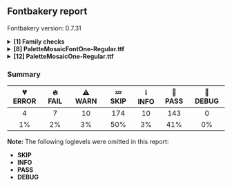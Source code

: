 ## Fontbakery report

Fontbakery version: 0.7.31

<details>
<summary><b>[1] Family checks</b></summary>
<details>
<summary>⚠ <b>WARN:</b> Is the command `ftxvalidator` (Apple Font Tool Suite) available?</summary>

* [com.google.fonts/check/ftxvalidator_is_available](https://font-bakery.readthedocs.io/en/latest/fontbakery/profiles/universal.html#com.google.fonts/check/ftxvalidator_is_available)
<pre>--- Rationale ---

There&#x27;s no reasonable (and legal) way to run the command `ftxvalidator` of the
Apple Font Tool Suite on a non-macOS machine. I.e. on GNU+Linux or Windows etc.

If Font Bakery is not running on an OSX machine, the machine running Font
Bakery could access `ftxvalidator` on OSX, e.g. via ssh or a remote procedure
call (rpc).

There&#x27;s an ssh example implementation at:
https://github.com/googlefonts/fontbakery/blob/master/prebuilt/workarounds
/ftxvalidator/ssh-implementation/ftxvalidator


</pre>

* ⚠ **WARN** Could not find ftxvalidator.

</details>
<br>
</details>
<details>
<summary><b>[8] PaletteMosaicFontOne-Regular.ttf</b></summary>
<details>
<summary>🔥 <b>FAIL:</b> Check `Google Fonts Latin Core` glyph coverage.</summary>

* [com.google.fonts/check/glyph_coverage](https://font-bakery.readthedocs.io/en/latest/fontbakery/profiles/googlefonts.html#com.google.fonts/check/glyph_coverage)
<pre>--- Rationale ---

Google Fonts expects that fonts in its collection support at least the minimal
set of characters defined in the `GF-latin-core` glyph-set.


</pre>

* 🔥 **FAIL** Missing required codepoints: 0x00A1 (INVERTED EXCLAMATION MARK), 0x00A2 (CENT SIGN), 0x00A3 (POUND SIGN), 0x00A4 (CURRENCY SIGN) and 112 more. [code: missing-codepoints]

</details>
<details>
<summary>🔥 <b>FAIL:</b> Font enables smart dropout control in "prep" table instructions?</summary>

* [com.google.fonts/check/smart_dropout](https://font-bakery.readthedocs.io/en/latest/fontbakery/profiles/googlefonts.html#com.google.fonts/check/smart_dropout)
<pre>--- Rationale ---

This setup is meant to ensure consistent rendering quality for fonts across all
devices (with different rendering/hinting capabilities).

Below is the snippet of instructions we expect to see in the fonts:
B8 01 FF    PUSHW 0x01FF
85          SCANCTRL (unconditinally turn on
                      dropout control mode)
B0 04       PUSHB 0x04
8D          SCANTYPE (enable smart dropout control)

&quot;Smart dropout control&quot; means activating rules 1, 2 and 5:
Rule 1: If a pixel&#x27;s center falls within the glyph outline,
        that pixel is turned on.
Rule 2: If a contour falls exactly on a pixel&#x27;s center,
        that pixel is turned on.
Rule 5: If a scan line between two adjacent pixel centers
        (either vertical or horizontal) is intersected
        by both an on-Transition contour and an off-Transition
        contour and neither of the pixels was already turned on
        by rules 1 and 2, turn on the pixel which is closer to
        the midpoint between the on-Transition contour and
        off-Transition contour. This is &quot;Smart&quot; dropout control.

For more detailed info (such as other rules not enabled in this snippet),
please refer to the TrueType Instruction Set documentation.


</pre>

* 🔥 **FAIL** The 'prep' table does not contain TrueType instructions enabling smart dropout control. To fix, export the font with autohinting enabled, or run ttfautohint on the font, or run the `gftools fix-nonhinting` script. [code: lacks-smart-dropout]

</details>
<details>
<summary>🔥 <b>FAIL:</b> Checking OS/2 Metrics match hhea Metrics.</summary>

* [com.google.fonts/check/os2_metrics_match_hhea](https://font-bakery.readthedocs.io/en/latest/fontbakery/profiles/universal.html#com.google.fonts/check/os2_metrics_match_hhea)
<pre>--- Rationale ---

When OS/2 and hhea vertical metrics match, the same linespacing results on
macOS, GNU+Linux and Windows. Unfortunately as of 2018, Google Fonts has
released many fonts with vertical metrics that don&#x27;t match in this way. When we
fix this issue in these existing families, we will create a visible change in
line/paragraph layout for either Windows or macOS users, which will upset some
of them.

But we have a duty to fix broken stuff, and inconsistent paragraph layout is
unacceptably broken when it is possible to avoid it.

If users complain and prefer the old broken version, they have the freedom to
take care of their own situation.


</pre>

* 🔥 **FAIL** OS/2 sTypoAscender (880) and hhea ascent (1160) must be equal. [code: ascender]

</details>
<details>
<summary>⚠ <b>WARN:</b> Checking OS/2 achVendID.</summary>

* [com.google.fonts/check/vendor_id](https://font-bakery.readthedocs.io/en/latest/fontbakery/profiles/googlefonts.html#com.google.fonts/check/vendor_id)
<pre>--- Rationale ---

Microsoft keeps a list of font vendors and their respective contact info. This
list is updated regularly and is indexed by a 4-char &quot;Vendor ID&quot; which is
stored in the achVendID field of the OS/2 table.

Registering your ID is not mandatory, but it is a good practice since some
applications may display the type designer / type foundry contact info on some
dialog and also because that info will be visible on Microsoft&#x27;s website:

https://docs.microsoft.com/en-us/typography/vendors/

This check verifies whether or not a given font&#x27;s vendor ID is registered in
that list or if it has some of the default values used by the most common font
editors.

Each new FontBakery release includes a cached copy of that list of vendor IDs.
If you registered recently, you&#x27;re safe to ignore warnings emitted by this
check, since your ID will soon be included in one of our upcoming releases.


</pre>

* ⚠ **WARN** OS/2 VendorID value 'SBYA' is not yet recognized. If you registered it recently, then it's safe to ignore this warning message. Otherwise, you should set it to your own unique 4 character code, and register it with Microsoft at https://www.microsoft.com/typography/links/vendorlist.aspx
 [code: unknown]

</details>
<details>
<summary>⚠ <b>WARN:</b> Is the Grid-fitting and Scan-conversion Procedure ('gasp') table set to optimize rendering?</summary>

* [com.google.fonts/check/gasp](https://font-bakery.readthedocs.io/en/latest/fontbakery/profiles/googlefonts.html#com.google.fonts/check/gasp)
<pre>--- Rationale ---

Traditionally version 0 &#x27;gasp&#x27; tables were set so that font sizes below 8 ppem
had no grid fitting but did have antialiasing. From 9-16 ppem, just grid
fitting. And fonts above 17ppem had both antialiasing and grid fitting toggled
on. The use of accelerated graphics cards and higher resolution screens make
this approach obsolete. Microsoft&#x27;s DirectWrite pushed this even further with
much improved rendering built into the OS and apps.

In this scenario it makes sense to simply toggle all 4 flags ON for all font
sizes.


</pre>

* ⚠ **WARN** The gasp range 0xFFFF value 0x0A should be set to 0x0F. [code: unset-flags]

</details>
<details>
<summary>⚠ <b>WARN:</b> Check if each glyph has the recommended amount of contours.</summary>

* [com.google.fonts/check/contour_count](https://font-bakery.readthedocs.io/en/latest/fontbakery/profiles/googlefonts.html#com.google.fonts/check/contour_count)
<pre>--- Rationale ---

Visually QAing thousands of glyphs by hand is tiring. Most glyphs can only be
constructured in a handful of ways. This means a glyph&#x27;s contour count will
only differ slightly amongst different fonts, e.g a &#x27;g&#x27; could either be 2 or 3
contours, depending on whether its double story or single story.

However, a quotedbl should have 2 contours, unless the font belongs to a
display family.

This check currently does not cover variable fonts because there&#x27;s plenty of
alternative ways of constructing glyphs with multiple outlines for each feature
in a VarFont. The expected contour count data for this check is currently
optimized for the typical construction of glyphs in static fonts.


</pre>

* ⚠ **WARN** This check inspects the glyph outlines and detects the total number of contours in each of them. The expected values are infered from the typical ammounts of contours observed in a large collection of reference font families. The divergences listed below may simply indicate a significantly different design on some of your glyphs. On the other hand, some of these may flag actual bugs in the font such as glyphs mapped to an incorrect codepoint. Please consider reviewing the design and codepoint assignment of these to make sure they are correct.

The following glyphs do not have the recommended number of contours:

Glyph name: ampersand	Contours detected: 4	Expected: 1, 2 or 3
Glyph name: parenleft	Contours detected: 3	Expected: 1
Glyph name: parenright	Contours detected: 3	Expected: 1
Glyph name: asterisk	Contours detected: 2	Expected: 1 or 4
Glyph name: comma	Contours detected: 2	Expected: 1
Glyph name: period	Contours detected: 2	Expected: 1
Glyph name: one	Contours detected: 2	Expected: 1
Glyph name: three	Contours detected: 4	Expected: 1
Glyph name: five	Contours detected: 3	Expected: 1
Glyph name: seven	Contours detected: 2	Expected: 1
Glyph name: eight	Contours detected: 4	Expected: 3
Glyph name: colon	Contours detected: 4	Expected: 2
Glyph name: semicolon	Contours detected: 4	Expected: 2
Glyph name: question	Contours detected: 3	Expected: 2
Glyph name: at	Contours detected: 4	Expected: 2
Glyph name: C	Contours detected: 3	Expected: 1
Glyph name: D	Contours detected: 1	Expected: 2
Glyph name: E	Contours detected: 4	Expected: 1
Glyph name: G	Contours detected: 2	Expected: 1
Glyph name: L	Contours detected: 2	Expected: 1
Glyph name: Q	Contours detected: 1	Expected: 2
Glyph name: S	Contours detected: 3	Expected: 1
Glyph name: W	Contours detected: 3	Expected: 1 or 2
Glyph name: bracketleft	Contours detected: 3	Expected: 1
Glyph name: bracketright	Contours detected: 3	Expected: 1
Glyph name: c	Contours detected: 3	Expected: 1
Glyph name: f	Contours detected: 2	Expected: 1
Glyph name: h	Contours detected: 2	Expected: 1
Glyph name: m	Contours detected: 2	Expected: 1
Glyph name: n	Contours detected: 2	Expected: 1
Glyph name: r	Contours detected: 2	Expected: 1
Glyph name: s	Contours detected: 4	Expected: 1
Glyph name: u	Contours detected: 2	Expected: 1
Glyph name: w	Contours detected: 2	Expected: 1
Glyph name: braceleft	Contours detected: 3	Expected: 1
Glyph name: braceright	Contours detected: 3	Expected: 1
Glyph name: asciitilde	Contours detected: 2	Expected: 1
Glyph name: C	Contours detected: 3	Expected: 1
Glyph name: D	Contours detected: 1	Expected: 2
Glyph name: E	Contours detected: 4	Expected: 1
Glyph name: G	Contours detected: 2	Expected: 1
Glyph name: L	Contours detected: 2	Expected: 1
Glyph name: Q	Contours detected: 1	Expected: 2
Glyph name: S	Contours detected: 3	Expected: 1
Glyph name: W	Contours detected: 3	Expected: 1 or 2
Glyph name: ampersand	Contours detected: 4	Expected: 1, 2 or 3
Glyph name: asciitilde	Contours detected: 2	Expected: 1
Glyph name: asterisk	Contours detected: 2	Expected: 1 or 4
Glyph name: at	Contours detected: 4	Expected: 2
Glyph name: braceleft	Contours detected: 3	Expected: 1
Glyph name: braceright	Contours detected: 3	Expected: 1
Glyph name: bracketleft	Contours detected: 3	Expected: 1
Glyph name: bracketright	Contours detected: 3	Expected: 1
Glyph name: c	Contours detected: 3	Expected: 1
Glyph name: colon	Contours detected: 4	Expected: 2
Glyph name: comma	Contours detected: 2	Expected: 1
Glyph name: eight	Contours detected: 4	Expected: 3
Glyph name: f	Contours detected: 2	Expected: 1
Glyph name: five	Contours detected: 3	Expected: 1
Glyph name: h	Contours detected: 2	Expected: 1
Glyph name: m	Contours detected: 2	Expected: 1
Glyph name: n	Contours detected: 2	Expected: 1
Glyph name: one	Contours detected: 2	Expected: 1
Glyph name: parenleft	Contours detected: 3	Expected: 1
Glyph name: parenright	Contours detected: 3	Expected: 1
Glyph name: period	Contours detected: 2	Expected: 1
Glyph name: question	Contours detected: 3	Expected: 2
Glyph name: r	Contours detected: 2	Expected: 1
Glyph name: s	Contours detected: 4	Expected: 1
Glyph name: semicolon	Contours detected: 4	Expected: 2
Glyph name: seven	Contours detected: 2	Expected: 1
Glyph name: three	Contours detected: 4	Expected: 1
Glyph name: u	Contours detected: 2	Expected: 1
Glyph name: w	Contours detected: 2	Expected: 1 [code: contour-count]

</details>
<details>
<summary>⚠ <b>WARN:</b> Combined length of family and style must not exceed 27 characters.</summary>

* [com.google.fonts/check/name/family_and_style_max_length](https://font-bakery.readthedocs.io/en/latest/fontbakery/profiles/googlefonts.html#com.google.fonts/check/name/family_and_style_max_length)
<pre>--- Rationale ---

According to a GlyphsApp tutorial [1], in order to make sure all versions of
Windows recognize it as a valid font file, we must make sure that the
concatenated length of the familyname (NameID.FONT_FAMILY_NAME) and style
(NameID.FONT_SUBFAMILY_NAME) strings in the name table do not exceed 20
characters.

After discussing the problem in more detail at `FontBakery issue #2179 [2] we
decided that allowing up to 27 chars would still be on the safe side, though.

[1]
https://glyphsapp.com/tutorials/multiple-masters-part-3-setting-up-instances
[2] https://github.com/googlefonts/fontbakery/issues/2179


</pre>

* ⚠ **WARN** The combined length of family and style exceeds 27 chars in the following 'WINDOWS' entries:
 FONT_FAMILY_NAME = 'Palette Mosaic Font One' / SUBFAMILY_NAME = 'Regular'

Please take a look at the conversation at https://github.com/googlefonts/fontbakery/issues/2179 in order to understand the reasoning behind these name table records max-length criteria. [code: too-long]

</details>
<details>
<summary>⚠ <b>WARN:</b> Does GPOS table have kerning information?</summary>

* [com.google.fonts/check/gpos_kerning_info](https://font-bakery.readthedocs.io/en/latest/fontbakery/profiles/gpos.html#com.google.fonts/check/gpos_kerning_info)

* ⚠ **WARN** GPOS table lacks kerning information. [code: lacks-kern-info]

</details>
<br>
</details>
<details>
<summary><b>[12] PaletteMosaicOne-Regular.ttf</b></summary>
<details>
<summary>💔 <b>ERROR:</b> Checking file is named canonically.</summary>

* [com.google.fonts/check/canonical_filename](https://font-bakery.readthedocs.io/en/latest/fontbakery/profiles/googlefonts.html#com.google.fonts/check/canonical_filename)
<pre>--- Rationale ---

A font&#x27;s filename must be composed in the following manner:
&lt;familyname&gt;-&lt;stylename&gt;.ttf

- Nunito-Regular.ttf,
- Oswald-BoldItalic.ttf

Variable fonts must list the axis tags in alphabetical order in square brackets
and separated by commas:

- Roboto[wdth,wght].ttf
- Familyname-Italic[wght].ttf


</pre>

* 💔 **ERROR** Failed with FileNotFoundError: [Errno 2] No such file or directory: 'PaletteMosaicOne-Regular.ttf'

</details>
<details>
<summary>💔 <b>ERROR:</b> Show hinting filesize impact.</summary>

* [com.google.fonts/check/hinting_impact](https://font-bakery.readthedocs.io/en/latest/fontbakery/profiles/googlefonts.html#com.google.fonts/check/hinting_impact)
<pre>--- Rationale ---

This check is merely informative, displaying and useful comparison of filesizes
of hinted versus unhinted font files.


</pre>

* 💔 **ERROR** The condition <FontBakeryCondition:hinting_stats> had an error: FileNotFoundError: [Errno 2] No such file or directory: 'PaletteMosaicOne-Regular.ttf'

</details>
<details>
<summary>💔 <b>ERROR:</b> Font has old ttfautohint applied?</summary>

* [com.google.fonts/check/old_ttfautohint](https://font-bakery.readthedocs.io/en/latest/fontbakery/profiles/googlefonts.html#com.google.fonts/check/old_ttfautohint)
<pre>--- Rationale ---

This check finds which version of ttfautohint was used, by inspecting name
table entries and then finds which version of ttfautohint is currently
installed in the system.


</pre>

* 💔 **ERROR** The check <FontBakeryCheck:com.google.fonts/check/old_ttfautohint> had an error: FailedConditionError: The condition <FontBakeryCondition:hinting_stats> had an error: FileNotFoundError: [Errno 2] No such file or directory: 'PaletteMosaicOne-Regular.ttf'

</details>
<details>
<summary>💔 <b>ERROR:</b> Checking with fontTools.ttx</summary>

* [com.google.fonts/check/ttx-roundtrip](https://font-bakery.readthedocs.io/en/latest/fontbakery/profiles/universal.html#com.google.fonts/check/ttx-roundtrip)

* 💔 **ERROR** Failed with FileNotFoundError: [Errno 2] No such file or directory: 'PaletteMosaicOne-Regular.ttf'

</details>
<details>
<summary>🔥 <b>FAIL:</b> Check `Google Fonts Latin Core` glyph coverage.</summary>

* [com.google.fonts/check/glyph_coverage](https://font-bakery.readthedocs.io/en/latest/fontbakery/profiles/googlefonts.html#com.google.fonts/check/glyph_coverage)
<pre>--- Rationale ---

Google Fonts expects that fonts in its collection support at least the minimal
set of characters defined in the `GF-latin-core` glyph-set.


</pre>

* 🔥 **FAIL** Missing required codepoints: 0x00A1 (INVERTED EXCLAMATION MARK), 0x00A2 (CENT SIGN), 0x00A3 (POUND SIGN), 0x00A4 (CURRENCY SIGN) and 112 more. [code: missing-codepoints]

</details>
<details>
<summary>🔥 <b>FAIL:</b> Font enables smart dropout control in "prep" table instructions?</summary>

* [com.google.fonts/check/smart_dropout](https://font-bakery.readthedocs.io/en/latest/fontbakery/profiles/googlefonts.html#com.google.fonts/check/smart_dropout)
<pre>--- Rationale ---

This setup is meant to ensure consistent rendering quality for fonts across all
devices (with different rendering/hinting capabilities).

Below is the snippet of instructions we expect to see in the fonts:
B8 01 FF    PUSHW 0x01FF
85          SCANCTRL (unconditinally turn on
                      dropout control mode)
B0 04       PUSHB 0x04
8D          SCANTYPE (enable smart dropout control)

&quot;Smart dropout control&quot; means activating rules 1, 2 and 5:
Rule 1: If a pixel&#x27;s center falls within the glyph outline,
        that pixel is turned on.
Rule 2: If a contour falls exactly on a pixel&#x27;s center,
        that pixel is turned on.
Rule 5: If a scan line between two adjacent pixel centers
        (either vertical or horizontal) is intersected
        by both an on-Transition contour and an off-Transition
        contour and neither of the pixels was already turned on
        by rules 1 and 2, turn on the pixel which is closer to
        the midpoint between the on-Transition contour and
        off-Transition contour. This is &quot;Smart&quot; dropout control.

For more detailed info (such as other rules not enabled in this snippet),
please refer to the TrueType Instruction Set documentation.


</pre>

* 🔥 **FAIL** The 'prep' table does not contain TrueType instructions enabling smart dropout control. To fix, export the font with autohinting enabled, or run ttfautohint on the font, or run the `gftools fix-nonhinting` script. [code: lacks-smart-dropout]

</details>
<details>
<summary>🔥 <b>FAIL:</b> Checking OS/2 Metrics match hhea Metrics.</summary>

* [com.google.fonts/check/os2_metrics_match_hhea](https://font-bakery.readthedocs.io/en/latest/fontbakery/profiles/universal.html#com.google.fonts/check/os2_metrics_match_hhea)
<pre>--- Rationale ---

When OS/2 and hhea vertical metrics match, the same linespacing results on
macOS, GNU+Linux and Windows. Unfortunately as of 2018, Google Fonts has
released many fonts with vertical metrics that don&#x27;t match in this way. When we
fix this issue in these existing families, we will create a visible change in
line/paragraph layout for either Windows or macOS users, which will upset some
of them.

But we have a duty to fix broken stuff, and inconsistent paragraph layout is
unacceptably broken when it is possible to avoid it.

If users complain and prefer the old broken version, they have the freedom to
take care of their own situation.


</pre>

* 🔥 **FAIL** OS/2 sTypoAscender (880) and hhea ascent (1160) must be equal. [code: ascender]

</details>
<details>
<summary>🔥 <b>FAIL:</b> Checking with ots-sanitize.</summary>

* [com.google.fonts/check/ots](https://font-bakery.readthedocs.io/en/latest/fontbakery/profiles/universal.html#com.google.fonts/check/ots)

* 🔥 **FAIL** ots-sanitize returned an error code (1). Output follows:

Failed to open: PaletteMosaicOne-Regular.ttf


</details>
<details>
<summary>⚠ <b>WARN:</b> Checking OS/2 achVendID.</summary>

* [com.google.fonts/check/vendor_id](https://font-bakery.readthedocs.io/en/latest/fontbakery/profiles/googlefonts.html#com.google.fonts/check/vendor_id)
<pre>--- Rationale ---

Microsoft keeps a list of font vendors and their respective contact info. This
list is updated regularly and is indexed by a 4-char &quot;Vendor ID&quot; which is
stored in the achVendID field of the OS/2 table.

Registering your ID is not mandatory, but it is a good practice since some
applications may display the type designer / type foundry contact info on some
dialog and also because that info will be visible on Microsoft&#x27;s website:

https://docs.microsoft.com/en-us/typography/vendors/

This check verifies whether or not a given font&#x27;s vendor ID is registered in
that list or if it has some of the default values used by the most common font
editors.

Each new FontBakery release includes a cached copy of that list of vendor IDs.
If you registered recently, you&#x27;re safe to ignore warnings emitted by this
check, since your ID will soon be included in one of our upcoming releases.


</pre>

* ⚠ **WARN** OS/2 VendorID value 'DRPT' is not yet recognized. If you registered it recently, then it's safe to ignore this warning message. Otherwise, you should set it to your own unique 4 character code, and register it with Microsoft at https://www.microsoft.com/typography/links/vendorlist.aspx
 [code: unknown]

</details>
<details>
<summary>⚠ <b>WARN:</b> Is the Grid-fitting and Scan-conversion Procedure ('gasp') table set to optimize rendering?</summary>

* [com.google.fonts/check/gasp](https://font-bakery.readthedocs.io/en/latest/fontbakery/profiles/googlefonts.html#com.google.fonts/check/gasp)
<pre>--- Rationale ---

Traditionally version 0 &#x27;gasp&#x27; tables were set so that font sizes below 8 ppem
had no grid fitting but did have antialiasing. From 9-16 ppem, just grid
fitting. And fonts above 17ppem had both antialiasing and grid fitting toggled
on. The use of accelerated graphics cards and higher resolution screens make
this approach obsolete. Microsoft&#x27;s DirectWrite pushed this even further with
much improved rendering built into the OS and apps.

In this scenario it makes sense to simply toggle all 4 flags ON for all font
sizes.


</pre>

* ⚠ **WARN** The gasp range 0xFFFF value 0x0A should be set to 0x0F. [code: unset-flags]

</details>
<details>
<summary>⚠ <b>WARN:</b> Check if each glyph has the recommended amount of contours.</summary>

* [com.google.fonts/check/contour_count](https://font-bakery.readthedocs.io/en/latest/fontbakery/profiles/googlefonts.html#com.google.fonts/check/contour_count)
<pre>--- Rationale ---

Visually QAing thousands of glyphs by hand is tiring. Most glyphs can only be
constructured in a handful of ways. This means a glyph&#x27;s contour count will
only differ slightly amongst different fonts, e.g a &#x27;g&#x27; could either be 2 or 3
contours, depending on whether its double story or single story.

However, a quotedbl should have 2 contours, unless the font belongs to a
display family.

This check currently does not cover variable fonts because there&#x27;s plenty of
alternative ways of constructing glyphs with multiple outlines for each feature
in a VarFont. The expected contour count data for this check is currently
optimized for the typical construction of glyphs in static fonts.


</pre>

* ⚠ **WARN** This check inspects the glyph outlines and detects the total number of contours in each of them. The expected values are infered from the typical ammounts of contours observed in a large collection of reference font families. The divergences listed below may simply indicate a significantly different design on some of your glyphs. On the other hand, some of these may flag actual bugs in the font such as glyphs mapped to an incorrect codepoint. Please consider reviewing the design and codepoint assignment of these to make sure they are correct.

The following glyphs do not have the recommended number of contours:

Glyph name: ampersand	Contours detected: 4	Expected: 1, 2 or 3
Glyph name: parenleft	Contours detected: 3	Expected: 1
Glyph name: parenright	Contours detected: 3	Expected: 1
Glyph name: asterisk	Contours detected: 2	Expected: 1 or 4
Glyph name: comma	Contours detected: 2	Expected: 1
Glyph name: period	Contours detected: 2	Expected: 1
Glyph name: one	Contours detected: 2	Expected: 1
Glyph name: three	Contours detected: 4	Expected: 1
Glyph name: five	Contours detected: 3	Expected: 1
Glyph name: seven	Contours detected: 2	Expected: 1
Glyph name: eight	Contours detected: 4	Expected: 3
Glyph name: colon	Contours detected: 4	Expected: 2
Glyph name: semicolon	Contours detected: 4	Expected: 2
Glyph name: question	Contours detected: 3	Expected: 2
Glyph name: at	Contours detected: 4	Expected: 2
Glyph name: C	Contours detected: 3	Expected: 1
Glyph name: D	Contours detected: 1	Expected: 2
Glyph name: E	Contours detected: 4	Expected: 1
Glyph name: G	Contours detected: 2	Expected: 1
Glyph name: L	Contours detected: 2	Expected: 1
Glyph name: Q	Contours detected: 1	Expected: 2
Glyph name: S	Contours detected: 3	Expected: 1
Glyph name: W	Contours detected: 3	Expected: 1 or 2
Glyph name: bracketleft	Contours detected: 3	Expected: 1
Glyph name: bracketright	Contours detected: 3	Expected: 1
Glyph name: c	Contours detected: 3	Expected: 1
Glyph name: f	Contours detected: 2	Expected: 1
Glyph name: h	Contours detected: 2	Expected: 1
Glyph name: m	Contours detected: 2	Expected: 1
Glyph name: n	Contours detected: 2	Expected: 1
Glyph name: r	Contours detected: 2	Expected: 1
Glyph name: s	Contours detected: 4	Expected: 1
Glyph name: u	Contours detected: 2	Expected: 1
Glyph name: w	Contours detected: 2	Expected: 1
Glyph name: braceleft	Contours detected: 3	Expected: 1
Glyph name: braceright	Contours detected: 3	Expected: 1
Glyph name: asciitilde	Contours detected: 2	Expected: 1
Glyph name: C	Contours detected: 3	Expected: 1
Glyph name: D	Contours detected: 1	Expected: 2
Glyph name: E	Contours detected: 4	Expected: 1
Glyph name: G	Contours detected: 2	Expected: 1
Glyph name: L	Contours detected: 2	Expected: 1
Glyph name: Q	Contours detected: 1	Expected: 2
Glyph name: S	Contours detected: 3	Expected: 1
Glyph name: W	Contours detected: 3	Expected: 1 or 2
Glyph name: ampersand	Contours detected: 4	Expected: 1, 2 or 3
Glyph name: asciitilde	Contours detected: 2	Expected: 1
Glyph name: asterisk	Contours detected: 2	Expected: 1 or 4
Glyph name: at	Contours detected: 4	Expected: 2
Glyph name: braceleft	Contours detected: 3	Expected: 1
Glyph name: braceright	Contours detected: 3	Expected: 1
Glyph name: bracketleft	Contours detected: 3	Expected: 1
Glyph name: bracketright	Contours detected: 3	Expected: 1
Glyph name: c	Contours detected: 3	Expected: 1
Glyph name: colon	Contours detected: 4	Expected: 2
Glyph name: comma	Contours detected: 2	Expected: 1
Glyph name: eight	Contours detected: 4	Expected: 3
Glyph name: f	Contours detected: 2	Expected: 1
Glyph name: five	Contours detected: 3	Expected: 1
Glyph name: h	Contours detected: 2	Expected: 1
Glyph name: m	Contours detected: 2	Expected: 1
Glyph name: n	Contours detected: 2	Expected: 1
Glyph name: one	Contours detected: 2	Expected: 1
Glyph name: parenleft	Contours detected: 3	Expected: 1
Glyph name: parenright	Contours detected: 3	Expected: 1
Glyph name: period	Contours detected: 2	Expected: 1
Glyph name: question	Contours detected: 3	Expected: 2
Glyph name: r	Contours detected: 2	Expected: 1
Glyph name: s	Contours detected: 4	Expected: 1
Glyph name: semicolon	Contours detected: 4	Expected: 2
Glyph name: seven	Contours detected: 2	Expected: 1
Glyph name: three	Contours detected: 4	Expected: 1
Glyph name: u	Contours detected: 2	Expected: 1
Glyph name: w	Contours detected: 2	Expected: 1 [code: contour-count]

</details>
<details>
<summary>⚠ <b>WARN:</b> Does GPOS table have kerning information?</summary>

* [com.google.fonts/check/gpos_kerning_info](https://font-bakery.readthedocs.io/en/latest/fontbakery/profiles/gpos.html#com.google.fonts/check/gpos_kerning_info)

* ⚠ **WARN** GPOS table lacks kerning information. [code: lacks-kern-info]

</details>
<br>
</details>

### Summary

| 💔 ERROR | 🔥 FAIL | ⚠ WARN | 💤 SKIP | ℹ INFO | 🍞 PASS | 🔎 DEBUG |
|:-----:|:----:|:----:|:----:|:----:|:----:|:----:|
| 4 | 7 | 10 | 174 | 10 | 143 | 0 |
| 1% | 2% | 3% | 50% | 3% | 41% | 0% |

**Note:** The following loglevels were omitted in this report:
* **SKIP**
* **INFO**
* **PASS**
* **DEBUG**
